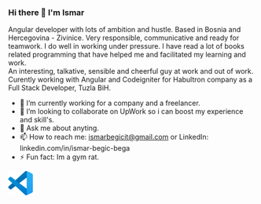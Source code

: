 ### Hi there 👋 I'm Ismar

Angular developer with lots of ambition and hustle. Based in Bosnia and Hercegovina - Zivinice. 
Very responsible, communicative and ready for teamwork. I do well in working under pressure. 
I have read a lot of books related programming that have helped me and facilitated my learning and work.  
An interesting, talkative, sensible and cheerful guy at work and out of work.
Curently working with Angular and Codeigniter for Habultron company as a Full Stack Developer, Tuzla BiH.

- 🔭 I’m currently working for a company and a freelancer.
- 👯 I’m looking to collaborate on UpWork so i can boost my experience and skill's.
- 💬 Ask me about anyting.
- 📫 How to reach me: ismarbegicit@gmail.com or LinkedIn: linkedin.com/in/ismar-begic-bega
- ⚡ Fun fact: Im a gym rat.


<img src="https://raw.githubusercontent.com/github/explore/80688e429a7d4ef2fca1e82350fe8e3517d3494d/topics/visual-studio-code/visual-studio-code.png" width="50px" >
